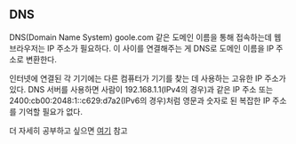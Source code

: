 ## DNS

DNS(Domain Name System)
goole.com 같은 도메인 이름을 통해 접속하는데 웹 브라우저는 IP 주소가 필요하다. 이 사이를 연결해주는 게 DNS로 도메인 이름을 IP 주소로 변환한다.

인터넷에 연결된 각 기기에는 다른 컴퓨터가 기기를 찾는 데 사용하는 고유한 IP 주소가 있다. DNS 서버를 사용하면 사람이 192.168.1.1(IPv4의 경우)과 같은 IP 주소 또는 2400:cb00:2048:1::c629:d7a2(IPv6의 경우)처럼 영문과 숫자로 된 복잡한 IP 주소를 기억할 필요가 없다.


더 자세히 공부하고 싶으면 [여기](https://www.cloudflare.com/ko-kr/learning/dns/what-is-dns/) 참고